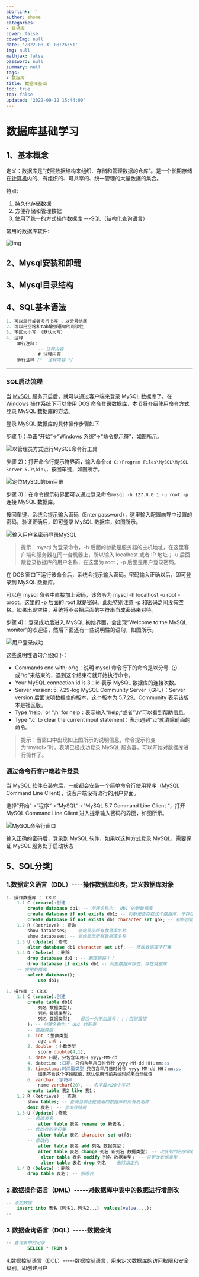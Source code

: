 ```yaml
---
abbrlink: ''
author: shome
categories:
- 数据库
cover: false
coverImg: null
date: '2022-08-31 08:26:51'
img: null
mathjax: false
password: null
summary: null
tags:
- 数据库
title: 数据库基础
toc: true
top: false
updated: '2022-09-12 15:44:00'
---
```

# 数据库基础学习

## 1、基本概念

定义：数据库是“按照数据结构来组织、存储和管理数据的仓库”。是一个长期存储在[计算机](https://baike.baidu.com/item/计算机/140338)内的、有组织的、可共享的、统一管理的大量数据的集合。

特点:

1. 持久化存储数据
2. 方便存储和管理数据
3. 使用了统一的方式操作数据库   ---SQL（结构化查询语言）

常用的数据库软件:

![img](https://suhai.oss-cn-hangzhou.aliyuncs.com/images/20191006123247526.png)

## 2、Mysql安装和卸载

## 3、Mysql目录结构

## 4、SQL基本语法

```sql
1. 可以单行或者多行书写 ，以分号结尾
2. 可以用空格和tab增强语句的可读性
3. 不区大小写 （默认大写）
4. 注释
	单行注释：
			-- 注释内容
			# 注释内容
	多行注释 /*  注释内容 */

```

---

### SQL启动流程

当 [MySQL](http://c.biancheng.net/mysql/) 服务开启后，就可以通过客户端来登录 MySQL 数据库了。在 Windows 操作系统下可以使用 DOS 命令登录数据库，本节将介绍使用命令方式登录 MySQL 数据库的方法。

登录 MySQL 数据库的具体操作步骤如下：

步骤 1)：单击“开始”→“Windows 系统”→“命令提示符”，如图所示。

![以管理员方式运行MySQL命令行工具](https://suhai.oss-cn-hangzhou.aliyuncs.com/images/4-1Z220145U2206.gif)

步骤 2)：打开命令行提示符界面，输入命令`cd C:\Program Files\MySQL\MySQL Server 5.7\bin\`，按回车键，如图所示。

![定位MySQL的bin目录](https://suhai.oss-cn-hangzhou.aliyuncs.com/images/5-20011G10H3J0.png)

步骤 3)：在命令提示符界面可以通过登录命令`mysql -h 127.0.0.1 -u root -p`连接 MySQL 数据库。

按回车键，系统会提示输入密码（Enter password），这里输入配置向导中设置的密码，验证正确后，即可登录 MySQL 数据库，如图所示。

![输入用户名密码登录MySQL](https://suhai.oss-cn-hangzhou.aliyuncs.com/images/5-20011G10I5608.png)

> 提示：mysql 为登录命令，-h 后面的参数是服务器的主机地址，在这里客户端和服务器在同一台机器上，所以输入 localhost 或者 IP 地址；-u 后面跟登录数据库的用户名称，在这里为 root；-p 后面是用户登录密码。

在 DOS 窗口下运行该命令后，系统会提示输入密码。密码输入正确以后，即可登录到 MySQL 数据库。

可以在 mysql 命令中直接加上密码，该命令为 mysql -h localhost -u root -proot。这里的 -p 后面的 root 就是密码。此处特别注意 -p 和密码之间没有空格。如果出现空格，系统将不会把后面的字符串当成密码来对待。

步骤 4)：登录成功后进入 MySQL 初始界面，会出现“Welcome to the MySQL monitor”的欢迎语，然后下面还有一些说明性的语句，如图所示。

![用户登录成功](https://suhai.oss-cn-hangzhou.aliyuncs.com/images/5-20011G10JEY.png)

这些说明性语句介绍如下：

- Commands end with; or\g：说明 mysql 命令行下的命令是以分号（;）或“\g”来结束的，遇到这个结束符就开始执行命令。
- Your MySQL connection id is 3：id 表示 MySQL 数据库的连接次数。
- Server version: 5. 7.29-log MySQL Community Server（GPL）：Server version 后面说明数据库的版本，这个版本为 5.7.29。Community 表示该版本是社区版。
- Type 'help;' or '\h' for help：表示输入”help;“或者”\h“可以看到帮助信息。
- Type '\c' to clear the current input statement：表示遇到”\c“就清除前面的命令。

> 提示：当窗口中出现如上图所示的说明信息，命令提示符变为“mysql>”时，表明已经成功登录 MySQL 服务器，可以开始对数据库进行操作了。

### 通过命令行客户端软件登录

当 MySQL 软件安装完后，一般都会安装一个简单命令行使用程序（MySQL Command Line Client），该客户端没有流行的用户界面。

选择”开始“→”程序“→”MySQL“→”MySQL 5.7 Command Line Client “，打开 MySQL Command Line Client 进入提示输入密码的界面，如图所示。

![MySQL命令行窗口](https://suhai.oss-cn-hangzhou.aliyuncs.com/images/5-20011G230351b.png)

输入正确的密码后，登录到 MySQL 软件，如果以这种方式登录 MySQL，需要保证 MySQL 服务处于启动状态

## 5、SQL分类]

### 1.数据定义语言（DDL）----操作数据库和表，定义数据库对象

```sql
1. 操作数据库 ： CRUD
	1.1 C (create):创建
		create database db1; -- 创建名称为： db1 的新数据库
		create database if not exists db1; -- 判断是否存在这个数据库，不存在则创建一个
		create database if not exists db1 character set gbk; -- 判断创建的同时设置字符集
	1.2 R (Retrieve) : 查询
		show databases; -- 查询显示所有数据库名称
		show databases; -- 查询显示所有数据库名称
	1.3 U (Update)：修改
		alter database db1 character set utf; -- 修改数据库字符集
	1.4 D (Delete) ：删除
		drop database db1 ; -- 删库跑路！！
		drop database if exists db1 -- 判断数据库存在，存在就删除
	-- 使用数据库
        select database();
            use db1;

```

```sql
1. 操作表 ： CRUD
	1.1 C (create):创建
		create table db1(
        	列名 数据类型1，
            列名 数据类型2，
            列名 数据类型1 -- 最后一列不加逗号！！！否则报错
        ); -- 创建名称为： db1 的新表
		-- 数据类型
		1. int ：整数类型
			age int ,
		2. double ：小数类型
			score double(4,1),
		3. date 日期，只包含年月日 yyyy-MM-dd
		4. datetime :日期，只包含年月日时分秒 yyyy-MM-dd HH：mm:ss
		5. timestamp:时间戳类型 只包含年月日时分秒 yyyy-MM-dd HH：mm:ss
			如果不给这个字段赋值，默认使用当前系统时间来自动赋值
		6. varchar :字符串
			name varchar(20), -- 名字最大20个字符
		create table 表2 like 表1；
	1.2 R (Retrieve) : 查询
		show tables; -- 查询当前正在使用的数据库的所有表名称
		desc 表名； -- 查询表结构
	1.3 U (Update)：修改
		-- 修改表名
			alter table 表名 rename to 新表名；
		-- 修改表的字符集
			alter table 表名 character set utf8; 
		-- 修改列
			alter table 表名 add 列名 数据类型；
			alter table 表名 change 列名 新列名 数据类型； -- 改变列的名字和数据类型
             alter table 表名 modify 列名 数据类型； -- 只更改数据类型
             alter table 表名 drop 列名 -- 删除指定列
	1.4 D (Delete) ：删除
		drop table 表名； -- 删除表

```

### 2.数据操作语言（DML）-----对数据库中表中的数据进行增删改

```sql
-- 添加数据
	insert into 表名（列名1，列名2...） values(value....);
-- 
```

### 3.数据查询语言（DQL）-----数据查询

```sql
-- 查询表中的记录
		SELECT * FROM b
```

4.数据控制语言（DCL）-----数据控制语言，用来定义数据库的访问权限和安全级别，即创建用户
